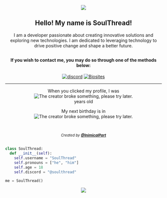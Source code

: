 <p align="center">
    <img src="https://i.imgur.com/CdSTo8z.png">
</p>

<h2 align="center">
    Hello! My name is SoulThread!
</h2>
<p align="center">
    I am a developer passionate about creating innovative solutions and exploring new technologies. I am dedicated to leveraging technology to drive positive change and shape a better future.
</p>

##

<!--<h4 align="center">
  Im currently working on an Ai assistant with <a href="https://github.com/InimicalPart"><b>@InimicalPart</b></a> named Nova.
</h4> -->

<h4 align="center">
  If you wish to contact me, you may do so through one of the methods below:
</h4>
<div align="center">

  [![discord](https://img.shields.io/badge/-%40SoulThread-121212?style=for-the-badge&logo=Discord&logoColor=ffffff)](#)
  [![Biosites](https://img.shields.io/badge/-Socials-121212?style=for-the-badge&logo=&logoColor=ffffff)](https://bio.site/soulthread)
</div>

---

<p align="center">When you clicked my profile, I was<br>
<img title="My age in exact years" alt="The creator broke something, please try later." src="https://api.inimicalpart.com/v1/age/img?years&birthUnix=1164733200000&font-size=35"></img><br>
   years old</p>
  <p align="center">My next birthday is in<br>
<img title="My next birthday" alt="The creator broke something, please try later." src="https://api.inimicalpart.com/v1/age/img?prettyLeft&birthUnix=1164733200000&font-size=35"></img></p><br>

<!-- Credit to InimicalPart for this system -->
<p align="center"><sub><i>Created by <a href="https://github.com/InimicalPart"><b>@InimicalPart</b></a></i></sub></p>

##

```python
class SoulThread:
  def __init__(self):
    self.username = "SoulThread"
    self.pronouns = ["he", "him"]
    self.age = 18
    self.discord = "@soulthread"

me = SoulThread()
```

<div align="center">
    <img src="https://github-readme-stats.vercel.app/api?username=soulthread2597&show_icons=true&theme=midnight-purple">
</div>

